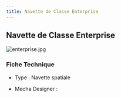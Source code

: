 ```yaml
---
title: Navette de Classe Enterprise
---
```


Navette de Classe Enterprise
----------------------------


![enterprise.jpg](/images/stories/saga/sentinel/mechas/enterprise.jpg)


### Fiche Technique



- Type : Navette spatiale


- Mecha Designer : 

